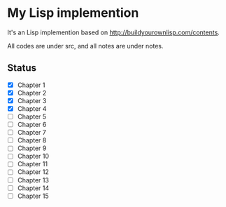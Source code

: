 # My Lisp implemention

It's an Lisp implemention based on <http://buildyourownlisp.com/contents>.

All codes are under src, and all notes are under notes.

## Status

- [x] Chapter 1
- [x] Chapter 2
- [x] Chapter 3
- [x] Chapter 4
- [ ] Chapter 5
- [ ] Chapter 6
- [ ] Chapter 7
- [ ] Chapter 8
- [ ] Chapter 9
- [ ] Chapter 10
- [ ] Chapter 11
- [ ] Chapter 12
- [ ] Chapter 13
- [ ] Chapter 14
- [ ] Chapter 15